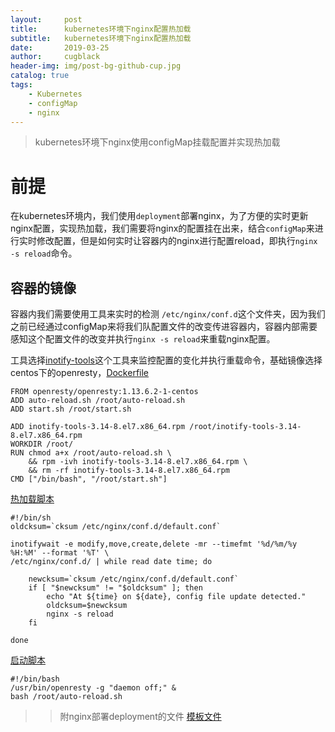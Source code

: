 ```yaml
---
layout:     post
title:      kubernetes环境下nginx配置热加载
subtitle:   kubernetes环境下nginx配置热加载
date:       2019-03-25
author:     cugblack
header-img: img/post-bg-github-cup.jpg
catalog: true
tags:
    - Kubernetes
    - configMap
    - nginx
---
```



>kubernetes环境下nginx使用configMap挂载配置并实现热加载



# 前提

在kubernetes环境内，我们使用`deployment`部署nginx，为了方便的实时更新nginx配置，实现热加载，我们需要将nginx的配置挂在出来，结合`configMap`来进行实时修改配置，但是如何实时让容器内的nginx进行配置reload，即执行`nginx -s reload`命令。

## 容器的镜像

容器内我们需要使用工具来实时的检测 `/etc/nginx/conf.d`这个文件夹，因为我们之前已经通过configMap来将我们队配置文件的改变传进容器内，容器内部需要感知这个配置文件的改变并执行`nginx -s reload`来重载nginx配置。

工具选择[inotify-tools](https://github.com/rvoicilas/inotify-tools)这个工具来监控配置的变化并执行重载命令，基础镜像选择centos下的openresty，[Dockerfile](https://raw.githubusercontent.com/cugblack/dockerfile/master/nginx/new/Dockerfile)


```angular2html
FROM openresty/openresty:1.13.6.2-1-centos
ADD auto-reload.sh /root/auto-reload.sh
ADD start.sh /root/start.sh

ADD inotify-tools-3.14-8.el7.x86_64.rpm /root/inotify-tools-3.14-8.el7.x86_64.rpm 
WORKDIR /root/
RUN chmod a+x /root/auto-reload.sh \
    && rpm -ivh inotify-tools-3.14-8.el7.x86_64.rpm \
    && rm -rf inotify-tools-3.14-8.el7.x86_64.rpm
CMD ["/bin/bash", "/root/start.sh"]
``````

[热加载脚本](https://raw.githubusercontent.com/cugblack/dockerfile/master/nginx/new/auto-reload.sh)
```
#!/bin/sh
oldcksum=`cksum /etc/nginx/conf.d/default.conf`

inotifywait -e modify,move,create,delete -mr --timefmt '%d/%m/%y %H:%M' --format '%T' \
/etc/nginx/conf.d/ | while read date time; do

    newcksum=`cksum /etc/nginx/conf.d/default.conf`
    if [ "$newcksum" != "$oldcksum" ]; then
        echo "At ${time} on ${date}, config file update detected."
        oldcksum=$newcksum
        nginx -s reload
    fi

done
```

[启动脚本](https://raw.githubusercontent.com/cugblack/dockerfile/master/nginx/new/start.sh)
```angular2html
#!/bin/bash
/usr/bin/openresty -g "daemon off;" &
bash /root/auto-reload.sh
```
>>附nginx部署deployment的文件 [模板文件](https://raw.githubusercontent.com/cugblack/dockerfile/master/nginx/deployment.yaml)